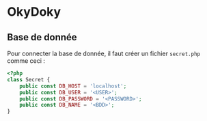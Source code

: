 # OkyDoky

## Base de donnée

Pour connecter la base de donnée, il faut créer un fichier `secret.php` comme ceci : 

```php
<?php
class Secret {
    public const DB_HOST = 'localhost';
    public const DB_USER = '<USER>';
    public const DB_PASSWORD = '<PASSWORD>';
    public const DB_NAME = '<BDD>';
}
```
